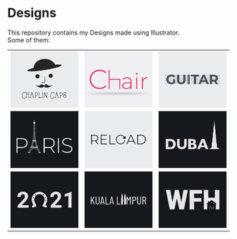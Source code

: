 # Designs
This repository contains my Designs made using Illustrator.<br>
Some of them:<br>
<table>
<tr><td><img src="./2020-11/png/18.11.2020.png"></td><td><img src="./2020-11/png/17.11.2020.png"></td><td><img src="./2020-12/png/02.12.2020.png"></td></tr>
<tr><td><img src="./2020-12/png/18.12.2020.png"></td><td><img src="./2020-11/png/25.11.2020.png"></td><td><img src="./2020-12/png/14.12.2020.png"></td></tr>
<tr><td><img src="./2021-01/png/01.01.2021.png"></td><td><img src="./2020-12/png/29.12.2020.png"></td><td><img src="./2021-01/png/05.01.2021.png"></td></tr>
</table>
